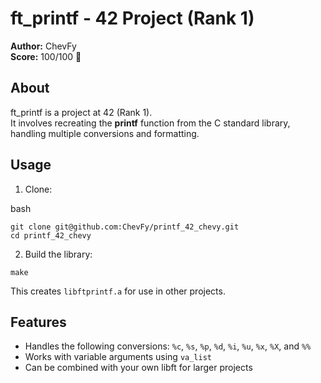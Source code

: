 # ft_printf - 42 Project (Rank 1)

**Author:** ChevFy  
**Score:** 100/100 🎉  

## About

ft_printf is a project at 42 (Rank 1).  
It involves recreating the **printf** function from the C standard library,  
handling multiple conversions and formatting.

## Usage

1. Clone:

bash
```
git clone git@github.com:ChevFy/printf_42_chevy.git
cd printf_42_chevy
```

2. Build the library:
```
make
```

This creates `libftprintf.a` for use in other projects.

## Features

* Handles the following conversions:
  `%c`, `%s`, `%p`, `%d`, `%i`, `%u`, `%x`, `%X`, and `%%`
* Works with variable arguments using `va_list`
* Can be combined with your own libft for larger projects
